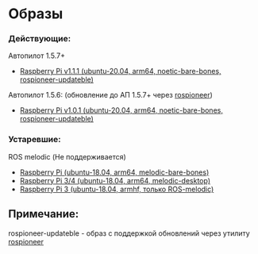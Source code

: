 # Образы
### Действующие:
Автопилот 1.5.7+
* [Raspberry Pi v1.1.1 (ubuntu-20.04, arm64, noetic-bare-bones, rospioneer-updateble)](https://yadi.sk/d/rRS0mBd51MbTXw)

Автопилот 1.5.6: (обновление до АП 1.5.7+ через [rospioneer](https://github.com/IlyaDanilenko/rospioneer))
* [Raspberry Pi v1.0.1 (ubuntu-20.04, arm64, noetic-bare-bones, rospioneer-updateble)](https://drive.google.com/file/d/1ZCdRzikeYzzlsmXlq0V4F32KZ1TiOEi3/view?usp=drivesdk)

### Устаревшие:
ROS melodic (Не поддерживается)
* [Raspberry Pi (ubuntu-18.04, arm64, melodic-bare-bones)](https://1drv.ms/u/s!Ao6apD9z3iUVgs0in0hj65Ss8-7OzA?e=dxgbV1)
* [Raspberry Pi 3/4 (ubuntu-18.04, arm64, melodic-desktop)](https://1drv.ms/u/s!Ao6apD9z3iUVgsB236x7g6gwb9xQWQ?e=9sTXpS)
* [Raspberry Pi 3 (ubuntu-18.04, armhf, только ROS-melodic)](https://1drv.ms/u/s!Ao6apD9z3iUVgr8pASps4Rh4TSL9ZA?e=HxTDfK)

## Примечание:
rospioneer-updateble - образ с поддержкой обновлений через утилиту [rospioneer](https://github.com/IlyaDanilenko/rospioneer)
